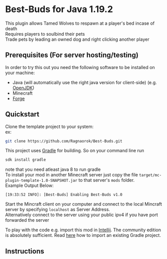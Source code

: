# Best-Buds for Java 1.19.2

This plugin allows Tamed Wolves to respawn at a player's bed incase of death  <br> Requires players to soulbind their pets 
<br>
Trade pets by leading an owned dog and right clicking another player
## Prerequisites (For server hosting/testing)

In order to try this out you need the following software to be installed on your machine:

* Java (will automatically use the right java version for client-side) (e.g. [OpenJDK](https://openjdk.java.net/install/))
* Minecraft 
* [Forge](https://files.minecraftforge.net/net/minecraftforge/forge/index_1.19.2.html)

## Quickstart

Clone the template project to your system: <br> ex:
````bash
git clone https://github.com/Ragnaorok/Best-Buds.git
````

This project uses [Gradle](https://gradle.org/install/) for building. So on your command line run

````bash
sdk install gradle
```` 
note that you need atleast java 8 to run gradle <br>
To install your mod in another Minecraft server just copy the file `target/mc-plugin-template-1.0-SNAPSHOT.jar` to
that server's `mods` folder. <br>
Example Output Below:

```
[19:33:52 INFO]: [Best-Buds] Enabling Best-Buds v1.0
``` 

Start the Mincraft client on your computer and connect to the local Mincraft server by specifying `localhost` as Server Address. <br>
Alternatively connect to the server using your public ipv4 if you have port forwarded the server


To play with the code e.g. import this mod in [Intellij](https://www.jetbrains.com/de-de/idea/download/). The
community edition is absolutely sufficient. Read [here](https://docs.gradle.org/current/userguide/userguide.html) how to
import an existing Gradle project.



## Instructions


